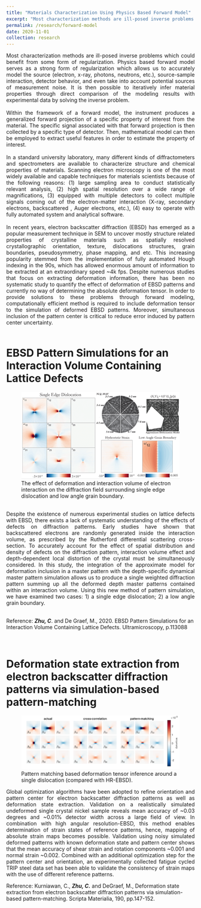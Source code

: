 ```yaml
---
title: "Materials Characterization Using Physics Based Forward Model"
excerpt: "Most characterization methods are ill-posed inverse problems which could benefit from some form of regularization. Physics based forward model serves as a strong form of regularization which allows us to accurately model the source (electron, x-ray, photons, neutrons, etc), source-sample interaction, detector behavior, and even take into account potential sources of measurement noise. It is then possible to iteratively infer material properties through direct comparison of the modeling results with experimental data by solving the inverse problem <br/><img src='/images/forward-model.png'>"
permalink: /research/forward-model
date: 2020-11-01
collection: research
---
```


<div style="text-align: justify"> Most characterization methods are ill-posed inverse problems which could benefit from some form of regularization. Physics based forward model serves as a strong form of regularization which allows us to accurately model the source (electron, x-ray, photons, neutrons, etc.), source-sample interaction, detector behavior, and even take into account potential sources of measurement noise. It is then possible to iteratively infer material properties through direct comparison of the modeling results with experimental data by solving the inverse problem. </div>
<br />

<div style="text-align: justify"> Within the framework of a forward model, the instrument produces a generalized forward projection of a specific property of interest from the material. The specific signal associated with that forward projection is then collected by a specific type of detector. Then, mathematical model can then be employed to extract useful features in order to estimate the property of interest. </div>
<br />

<div style="text-align: justify"> In a standard university laboratory, many different kinds of diffractometers and spectrometers are available to characterize structure and chemical properties of materials. Scanning electron microscopy is one of the most widely available and capable techniques for materials scientists because of the following reasons: (1) large sampling area to conduct statistically relevant analysis, (2) high spatial resolution over a wide range of magnifications, (3) equipped with multiple detectors to collect multiple signals coming out of the electron-matter interaction (X-ray, secondary electrons, backscattered , Auger electrons, etc.), (4) easy to operate with fully automated system and analytical software. </div>
<br />

<div style="text-align: justify"> In recent years, electron backscatter diffraction (EBSD) has emerged as a popular measurement technique in SEM to uncover mostly structure related properties of crystalline materials such as spatially resolved crystallographic orientation, texture, dislocations structures, grain boundaries, pseudosymmetry, phase mapping, and etc. This increasing popularity stemmed from the implementation of fully automated Hough indexing in the 90s, which has allowed enormous amount of information to be extracted at an extraordinary speed ~4k fps. Despite numerous studies that focus on extracting deformation information, there has been no systematic study to quantify the effect of deformation of EBSD patterns and currently no way of determining the absolute deformation tensor. In order to provide solutions to these problems through forward modeling, computationally efficient method is required to include deformation tensor to the simulation of deformed EBSD patterns. Moreover, simultaneous inclusion of the pattern center is critical to reduce error induced by pattern center uncertainty. </div>
<br />

EBSD Pattern Simulations for an Interaction Volume Containing Lattice Defects
======
<figure>
    <img src='/images/ebsd-ivol-01.png' class="center"> 
    <figcaption> The effect of deformation and interaction volume of electron interaction on the diffraction field surrounding single edge dislocation and low angle grain boundary.</figcaption>
</figure>

<br />

<div style="text-align: justify"> Despite the existence of numerous experimental studies on lattice defects with EBSD, there exists a lack of systematic understanding of the effects of defects on diffraction patterns. Early studies have shown that backscattered electrons are randomly generated inside the interaction volume, as prescribed by the Rutherford differential scattering cross-section. To accurately account for the effect of spatial distribution and density of defects on the diffraction pattern, interaction volume effect and depth-dependent local distortion of the crystal must be simultaneously considered. In this study, the integration of the approximate model for deformation inclusion in a master pattern with the depth-specific dynamical master pattern simulation allows us to produce a single weighted diffraction pattern summing up all the deformed depth master patterns contained within an interaction volume. Using this new method of pattern simulation, we have examined two cases: 1) a single edge dislocation; 2) a low angle grain boundary. </div>
<br />

Reference: ***Zhu, C***. and De Graef, M., 2020. EBSD Pattern Simulations for an Interaction Volume Containing Lattice Defects. Ultramicroscopy, p.113088
<br />
<br />
<br />

Deformation state extraction from electron backscatter diffraction patterns via simulation-based pattern-matching
====
<figure>
    <img src='/images/deformation-inference.png' class="center"> 
    <figcaption> Pattern matching based deformation tensor inference around a single dislocation (compared with HR-EBSD).</figcaption>
</figure>

<div style="text-align: justify"> Global optimization algorithms have been adopted to refine orientation and pattern center for electron backscatter diffraction patterns as well as deformation state extraction. Validation on a realistically simulated undeformed single crystal nickel sample reveals mean accuracy of ~0.03 degrees and ~0.01% detector width across a large field of view. In combination with high angular resolution-EBSD, this method enables determination of strain states of reference patterns, hence, mapping of absolute strain maps becomes possible. Validation using noisy simulated deformed patterns with known deformation state and pattern center shows that the mean accuracy of shear strain and rotation components ~0.001 and normal strain ~0.002. Combined with an additional optimization step for the pattern center and orientation, an experimentally collected fatigue cycled TRIP steel data set has been able to validate the consistency of strain maps with the use of different reference patterns. </div>

Reference: Kurniawan, C., ***Zhu, C.*** and DeGraef, M., Deformation state extraction from electron backscatter diffraction patterns via simulation-based pattern-matching. Scripta Materialia, 190, pp.147-152.